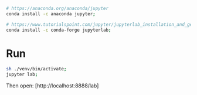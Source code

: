 ```bash
# https://anaconda.org/anaconda/jupyter
conda install -c anaconda jupyter;

# https://www.tutorialspoint.com/jupyter/jupyterlab_installation_and_getting_started.htm
conda install -c conda-forge jupyterlab;
```

# Run

```bash
sh ./venv/bin/activate;
jupyter lab;
```

Then open: [http://localhost:8888/lab]